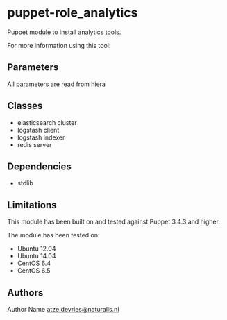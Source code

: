 puppet-role_analytics
===================

Puppet module to install analytics tools.

For more information using this tool:

Parameters
-------------
All parameters are read from hiera

Classes
-------------
- elasticsearch cluster
- logstash client
- logstash indexer
- redis server

Dependencies
-------------
- stdlib

Limitations
-------------
This module has been built on and tested against Puppet 3.4.3 and higher.

The module has been tested on:
- Ubuntu 12.04
- Ubuntu 14.04
- CentOS 6.4
- CentOS 6.5

Authors
-------------
Author Name <atze.devries@naturalis.nl>
